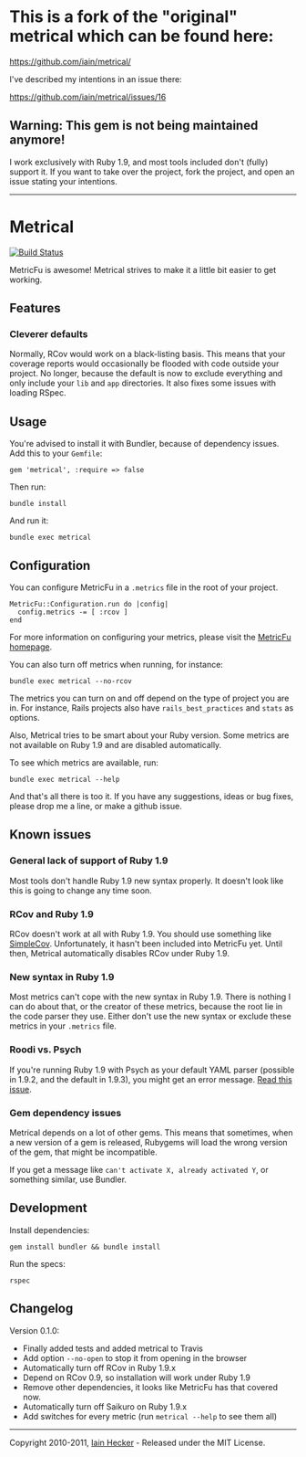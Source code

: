# This is a fork of the "original" metrical which can be found here:
https://github.com/iain/metrical/

I've described my intentions in an issue there:

https://github.com/iain/metrical/issues/16

## Warning: This gem is not being maintained anymore!

I work exclusively with Ruby 1.9, and most tools included don't (fully) support it.
If you want to take over the project, fork the project, and open an issue stating your intentions.

---

# Metrical

[![Build Status](https://secure.travis-ci.org/iain/metrical.png)](http://travis-ci.org/iain/metrical)

MetricFu is awesome! Metrical strives to make it a little bit easier to get working.

## Features

### Cleverer defaults

Normally, RCov would work on a black-listing basis. This means that your coverage reports would
occasionally be flooded with code outside your project. No longer, because the default is now to
exclude everything and only include your `lib` and `app` directories. It also fixes some issues with
loading RSpec.

## Usage

You're advised to install it with Bundler, because of dependency issues. Add this to your `Gemfile`:

    gem 'metrical', :require => false
    
Then run:

    bundle install

And run it:

    bundle exec metrical

## Configuration

You can configure MetricFu in a `.metrics` file in the root of your project.

    MetricFu::Configuration.run do |config|
      config.metrics -= [ :rcov ]
    end

For more information on configuring your metrics, please visit the
[MetricFu homepage](http://metric-fu.rubyforge.org/).

You can also turn off metrics when running, for instance:

    bundle exec metrical --no-rcov

The metrics you can turn on and off depend on the type of project you are in.
For instance, Rails projects also have `rails_best_practices` and `stats` as
options.

Also, Metrical tries to be smart about your Ruby version. Some metrics are not
available on Ruby 1.9 and are disabled automatically.

To see which metrics are available, run:

    bundle exec metrical --help

And that's all there is too it. If you have any suggestions, ideas or bug fixes,
please drop me a line, or make a github issue.

## Known issues

### General lack of support of Ruby 1.9

Most tools don't handle Ruby 1.9 new syntax properly. It doesn't look like this is going to change any time soon.

### RCov and Ruby 1.9

RCov doesn't work at all with Ruby 1.9. You should use something like
[SimpleCov](https://github.com/colszowka/simplecov). Unfortunately, it hasn't been included into
MetricFu yet. Until then, Metrical automatically disables RCov under Ruby 1.9.

### New syntax in Ruby 1.9

Most metrics can't cope with the new syntax in Ruby 1.9. There is nothing I can do about that, or
the creator of these metrics, because the root lie in the code parser they use. Either don't use the
new syntax or exclude these metrics in your `.metrics` file.

### Roodi vs. Psych

If you're running Ruby 1.9 with Psych as your default YAML parser (possible in 1.9.2, and the
default in 1.9.3), you might get an error message. [Read this issue](https://github.com/iain/metrical/issues/15).

### Gem dependency issues

Metrical depends on a lot of other gems. This means that sometimes, when a new version of a gem is released,
Rubygems will load the wrong version of the gem, that might be incompatible.

If you get a message like `can't activate X, already activated Y`, or something similar, use Bundler.


## Development

Install dependencies:

    gem install bundler && bundle install

Run the specs:

    rspec


## Changelog

Version 0.1.0:

* Finally added tests and added metrical to Travis
* Add option `--no-open` to stop it from opening in the browser
* Automatically turn off RCov in Ruby 1.9.x
* Depend on RCov 0.9, so installation will work under Ruby 1.9
* Remove other dependencies, it looks like MetricFu has that covered now.
* Automatically turn off Saikuro on Ruby 1.9.x
* Add switches for every metric (run `metrical --help` to see them all)

---
Copyright 2010-2011, [Iain Hecker](http://iain.nl) - Released under the MIT License.
